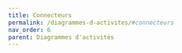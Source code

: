 ```yaml
---
title: Connecteurs
permalink: /diagrammes-d-activites/#connecteurs
nav_order: 6
parent: Diagrammes d'activités
---
```

